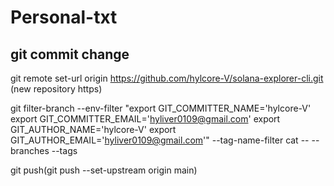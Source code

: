 # Personal-txt

## git commit change

git remote set-url origin https://github.com/hylcore-V/solana-explorer-cli.git
(new repository https)


git filter-branch --env-filter "export GIT_COMMITTER_NAME='hylcore-V' export GIT_COMMITTER_EMAIL='hyliver0109@gmail.com' export GIT_AUTHOR_NAME='hylcore-V' export GIT_AUTHOR_EMAIL='hyliver0109@gmail.com'" --tag-name-filter cat -- --branches --tags


git push(git push --set-upstream origin main)

